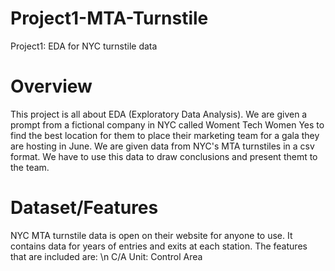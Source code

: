 # Project1-MTA-Turnstile
Project1: EDA for NYC turnstile data


# Overview

This project is all about EDA (Exploratory Data Analysis). We are given a prompt from a fictional company in NYC called Woment Tech Women Yes to find the best
location for them to place their marketing team for a gala they are hosting in June. We are given data from NYC's MTA turnstiles in a csv format. We have to use
this data to draw conclusions and present themt to the team. 

# Dataset/Features

NYC MTA turnstile data is open on their website for anyone to use. It contains data for years of entries and exits at each station. The features that are included are: 
\n C/A Unit: Control Area

